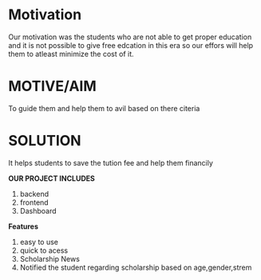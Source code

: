 
# Motivation
 Our motivation was the students who are not able to get proper education and it is not possible to give free edcation in this era so our effors will help them to atleast minimize the cost of it.
# MOTIVE/AIM
To guide them and help them to avil based on there citeria
# SOLUTION
 It helps students to save the tution fee and help them financily
 
**OUR PROJECT INCLUDES**
1.  backend
2.  frontend
3.  Dashboard 

**Features**
1. easy to use
2. quick to acess 
3. Scholarship News
4. Notified the student regarding scholarship based on age,gender,strem
